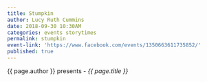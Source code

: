 ```yaml
---
title: Stumpkin
author: Lucy Ruth Cummins
date: 2018-09-30 10:30AM
categories: events storytimes
permalink: stumpkin
event-link: 'https://www.facebook.com/events/1350663611735852/'
published: true
---
```

{{ page.author }} presents - *{{ page.title }}*
